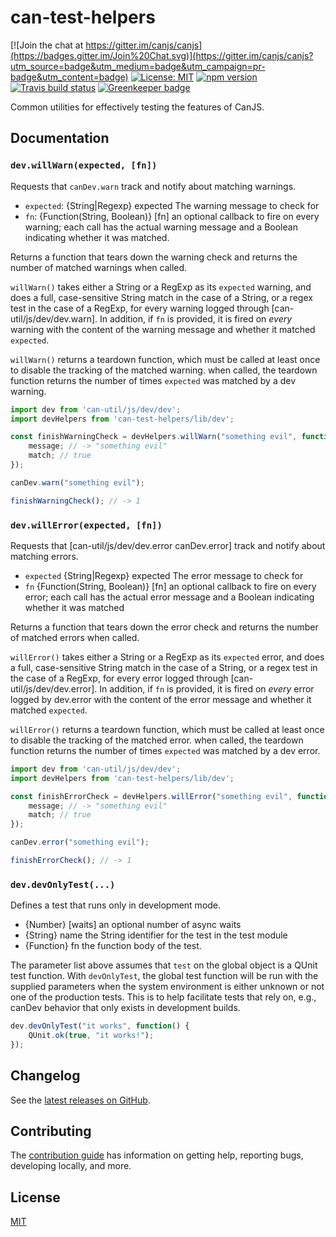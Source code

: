 # can-test-helpers

[![Join the chat at https://gitter.im/canjs/canjs](https://badges.gitter.im/Join%20Chat.svg)](https://gitter.im/canjs/canjs?utm_source=badge&utm_medium=badge&utm_campaign=pr-badge&utm_content=badge)
[![License: MIT](https://img.shields.io/badge/license-MIT-blue.svg)](https://github.com/canjs/can-util/blob/master/LICENSE)
[![npm version](https://badge.fury.io/js/can-test-helpers.svg)](https://www.npmjs.com/package/can-test-helpers)
[![Travis build status](https://travis-ci.org/canjs/can-test-helpers.svg?branch=master)](https://travis-ci.org/canjs/can-test-helpers)
[![Greenkeeper badge](https://badges.greenkeeper.io/canjs/can-test-helpers.svg)](https://greenkeeper.io/)

Common utilities for effectively testing the features of CanJS.

## Documentation

### `dev.willWarn(expected, [fn])`

Requests that `canDev.warn` track and notify about matching warnings.

- `expected`: {String|Regexp} expected The warning message to check for
- `fn`: {Function(String, Boolean)} [fn] an optional callback to fire on every warning; each call has the actual warning message and a Boolean indicating whether it was matched.

Returns a function that tears down the warning check and returns the number of matched warnings when called.

`willWarn()` takes either a String or a RegExp as its `expected` warning, and does a full, case-sensitive String
match in the case of a String, or a regex test in the case of a RegExp, for every warning logged through
[can-util/js/dev/dev.warn].  In addition, if `fn` is provided, it is fired on _every_ warning with the content
of the warning message and whether it matched `expected`.

`willWarn()` returns a teardown function, which must be called at least once to disable the tracking of the matched
warning.  when called, the teardown function returns the number of times `expected` was matched by a dev warning.

```js
import dev from 'can-util/js/dev/dev';
import devHelpers from 'can-test-helpers/lib/dev';

const finishWarningCheck = devHelpers.willWarn("something evil", function(message, match) {
	message; // -> "something evil"
	match; // true
});

canDev.warn("something evil");

finishWarningCheck(); // -> 1

```

### `dev.willError(expected, [fn])`

Requests that [can-util/js/dev/dev.error canDev.error] track and notify about matching errors.

- `expected` {String|Regexp} expected The error message to check for
- `fn` {Function(String, Boolean)} [fn] an optional callback to fire on every error; each call has the actual error
 message and a Boolean indicating whether it was matched

Returns a function that tears down the error check and returns the number of matched errors when called.

`willError()` takes either a String or a RegExp as its `expected` error, and does a full, case-sensitive String
match in the case of a String, or a regex test in the case of a RegExp, for every error logged through
[can-util/js/dev/dev.error].  In addition, if `fn` is provided, it is fired on _every_ error logged by dev.error
with the content of the error message and whether it matched `expected`.

`willError()` returns a teardown function, which must be called at least once to disable the tracking of the matched
error.  when called, the teardown function returns the number of times `expected` was matched by a dev error.

```js
import dev from 'can-util/js/dev/dev';
import devHelpers from 'can-test-helpers/lib/dev';

const finishErrorCheck = devHelpers.willError("something evil", function(message, match) {
	message; // -> "something evil"
	match; // true
});

canDev.error("something evil");

finishErrorCheck(); // -> 1

```

### `dev.devOnlyTest(...)`

Defines a test that runs only in development mode.

- {Number} [waits] an optional number of async waits
- {String} name  the String identifier for the test in the test module
- {Function} fn  the function body of the test.

The parameter list above assumes that `test` on the global object is a QUnit test function. With `devOnlyTest`,
the global test function will be run with the supplied parameters when the system environment is either
unknown or not one of the production tests.  This is to help facilitate tests that rely on, e.g., canDev
behavior that only exists in development builds.

```js
dev.devOnlyTest("it works", function() {
	QUnit.ok(true, "it works!");
});
```


## Changelog

See the [latest releases on GitHub](https://github.com/canjs/can-test-helpers/releases).

## Contributing

The [contribution guide](https://github.com/canjs/can-test-helpers/blob/master/CONTRIBUTING.md) has information on getting help, reporting bugs, developing locally, and more.

## License

[MIT](https://github.com/canjs/can-test-helpers/blob/master/LICENSE)
